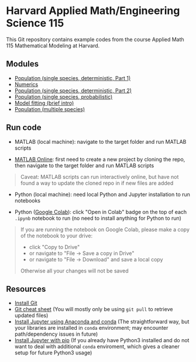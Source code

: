 # Harvard Applied Math/Engineering Science 115
This Git repository contains example codes from the course Applied Math 115 Mathematical Modeling at Harvard.

## Modules

- [Population (single species, deterministic, Part 1)](https://github.com/zhimingkuang/Harvard-AM-115/tree/main/01_population_single_1)
- [Numerics](https://github.com/zhimingkuang/Harvard-AM-115/tree/main/02_numerics)
- [Population (single species, deterministic, Part 2)](https://github.com/zhimingkuang/Harvard-AM-115/tree/main/03_population_single_2)
- [Population (single species, probabilistic)](https://github.com/zhimingkuang/Harvard-AM-115/tree/main/04_population_single_3)
- [Model fitting (brief intro)](https://github.com/zhimingkuang/Harvard-AM-115/tree/main/05_model_fitting)
- [Population (multiple species)](https://github.com/zhimingkuang/Harvard-AM-115/tree/main/06_population_multiple)

## Run code

- MATLAB (local machine): navigate to the target folder and run MATLAB scripts
    
- [MATLAB Online](https://matlab.mathworks.com/): first need to create a new project by cloning the repo, then navigate to the target folder and run MATLAB scripts

> Caveat: MATLAB scripts can run interactively online, but have not found a way to update the cloned repo in if new files are added

- Python (local machine): need local Python and Jupyter installation to run notebooks

- Python ([Google Colab](https://colab.research.google.com/notebooks/welcome.ipynb)): click "Open in Colab" badge on the top of each `.ipynb` notebook to run (no need to install anything for Python to run)

> If you are running the notebook on Google Colab, please make a copy of the notebook to your drive:
>
> - click "Copy to Drive"
> - or navigate to "File -> Save a copy in Drive"
> - or navigate to "File -> Download" and save a local copy
>
> Otherwise all your changes will not be saved

## Resources

- [Install Git](https://www.atlassian.com/git/tutorials/install-git)
- [Git cheat sheet](https://education.github.com/git-cheat-sheet-education.pdf) (You will mostly only be using `git pull` to retrieve updated files)
- [Install Jupyter using Anaconda and conda](https://docs.jupyter.org/en/latest/install/notebook-classic.html#installing-jupyter-using-anaconda-and-conda) (The straightforward way, but your libraries are installed in `conda` environment; may encounter path/dependency issues in future)
- [Install Jupyter with pip](https://docs.jupyter.org/en/latest/install/notebook-classic.html#alternative-for-experienced-python-users-installing-jupyter-with-pip) (If you already have Python3 installed and do not want to deal with additional `conda` enviroment, which gives a cleaner setup for future Python3 usage)